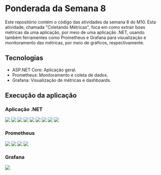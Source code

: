 # Ponderada da Semana 8

Este repositório contém o código das atividades da semana 8 do M10. Esta atividade, chamada "Coletando Métricas", foca em como extrair boas métricas da uma aplicação, por meio de uma aplicação .NET, usando também ferramentes como Prometheus e Grafana para visualização e monitoramento das métricas, por meio de gráficos, respectivamente.

## Tecnologias

- ASP.NET Core: Aplicação geral.
- Prometheus: Monitoramento e coleta de dados.
- Grafana: Visualização de métricas e dashboards.

## Execução da aplicação

### Aplicação .NET

![](/imgs/pond-s8-1.png)
![](/imgs/pond-s8-2.png)
![](/imgs/pond-s8-3.png)
![](/imgs/pond-s8-4.png)
![](/imgs/pond-s8-5.png)
![](/imgs/pond-s8-6.png)
![](/imgs/pond-s8-7.png)
![](/imgs/pond-s8-8.png)
![](/imgs/pond-s8-9.png)

### Prometheus

![](/imgs/pond-s8-10.png)
![](/imgs/pond-s8-11.png)
![](/imgs/pond-s8-12.png)
![](/imgs/pond-s8-13.png)

### Grafana

![](/imgs/grafana.png)
